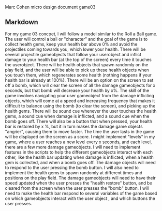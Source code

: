 Marc Cohen micro design document game03

Markdown
-------------



For my game 03 concpet,  I will follow a model similar to the Roll a Ball game.   The user will control a ball or "character" and the goal of the game is to collect health gems, keep your health bar above 0% and avoid the projectiles coming towards you, which lower your health.  There will be several projectile gameobjects that follow your userobject and inflict damage to your health bar (at the top of the screen) every time it touches the userobject.   There will be health objects that spawn randomly on the play field, and the user will be able to pick up these health objects when you touch them,  which regenerates some health (nothing happens if your health bar is already at 100%).  There will be an option on the screen to set off a bomb,  which will clear the screen of all the damage gameobjects for x seconds,  but that bomb will decrease your health by x%.  The skill of the game involves navigating your user gameobject from the damage inflicting objects,  which will come at a speed and increasing frequency that makes it difficult to balance using the bomb (to clear the screen), and picking up the health gems.  There will be sound cue whenever the user touches the health gems,  a sound cue when damage is inflicted, and a sound cue when the bomb goes off.  There will also be a button that when pressed,  your health bar is restored by x %,  but it in turn makes the damage game objects "angrier", causing them to move faster.   The time the user lasts in the game will be displayed on the screen as a score.  I might implement "levels" in my game,  where a user reaches a new level every x seconds,  and each level,  there are a few more damage gameobjects. 
I will need to implement features in the scripts to help the different gameobjects interact with each other, like the health bar updating when damage is inflicted, when a health gem is collected, and when a bomb goes off.   The damage objects will need to respond to the user pressing the bomb button.  I will also need to implement the health gems to spawn randomly at different times and positions on the play field. The damage gameobjects will need to have their speed updated when the user presses the "health restore" button,  and be cleared from the screen when the user presses the "bomb" button.  I will need to make the health bar respond to several variables of the game based on which gameobjects interact with the user object , and which buttons the user presses. 